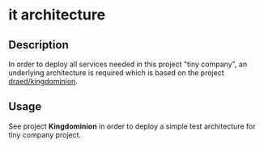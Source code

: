 # it architecture

## Description

In order to deploy all services needed in this project "tiny company", an underlying architecture is required which is based on the project [draed/kingdominion]().

## Usage

See project **Kingdominion** in order to deploy a simple test architecture for tiny company project.

